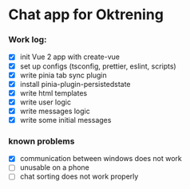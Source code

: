 # Chat app for Oktrening

### Work log:

- [x] init Vue 2 app with create-vue
- [x] set up configs (tsconfig, prettier, eslint, scripts)
- [x] write pinia tab sync plugin
- [x] install pinia-plugin-persistedstate
- [x] write html templates
- [x] write user logic
- [x] write messages logic
- [x] write some initial messages

### known problems

- [x] communication between windows does not work
- [ ] unusable on a phone
- [ ] chat sorting does not work properly
